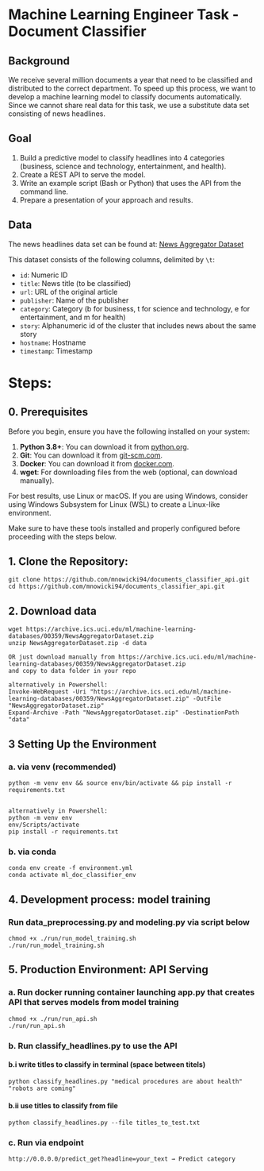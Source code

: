 # Machine Learning Engineer Task - Document Classifier 

## Background
We receive several million documents a year that need to be classified and distributed to the correct department. To speed up this process, we want to develop a machine learning model to classify documents automatically. Since we cannot share real data for this task, we use a substitute data set consisting of news headlines.

## Goal
1. Build a predictive model to classify headlines into 4 categories (business, science and technology, entertainment, and health).
2. Create a REST API to serve the model.
3. Write an example script (Bash or Python) that uses the API from the command line.
4. Prepare a presentation of your approach and results.

## Data
The news headlines data set can be found at: [News Aggregator Dataset](https://archive.ics.uci.edu/ml/machine-learning-databases/00359/NewsAggregatorDataset.zip)

This dataset consists of the following columns, delimited by `\t`:
- `id`: Numeric ID
- `title`: News title (to be classified)
- `url`: URL of the original article
- `publisher`: Name of the publisher
- `category`: Category (b for business, t for science and technology, e for entertainment, and m for health)
- `story`: Alphanumeric id of the cluster that includes news about the same story
- `hostname`: Hostname
- `timestamp`: Timestamp


# Steps:

## 0. Prerequisites

Before you begin, ensure you have the following installed on your system:

1. **Python 3.8+**: You can download it from [python.org](https://www.python.org/downloads/).
2. **Git**: You can download it from [git-scm.com](https://git-scm.com/downloads).
3. **Docker**: You can download it from [docker.com](https://www.docker.com/get-started).
4. **wget**: For downloading files from the web (optional, can download manually).

For best results, use Linux or macOS. If you are using Windows, consider using Windows Subsystem for Linux (WSL) to create a Linux-like environment.

Make sure to have these tools installed and properly configured before proceeding with the steps below.
## 1. Clone the Repository:

    git clone https://github.com/mnowicki94/documents_classifier_api.git
    cd https://github.com/mnowicki94/documents_classifier_api.git

## 2. Download data

    wget https://archive.ics.uci.edu/ml/machine-learning-databases/00359/NewsAggregatorDataset.zip
    unzip NewsAggregatorDataset.zip -d data

    OR just download manually from https://archive.ics.uci.edu/ml/machine-learning-databases/00359/NewsAggregatorDataset.zip
    and copy to data folder in your repo

    alternatively in Powershell:
    Invoke-WebRequest -Uri "https://archive.ics.uci.edu/ml/machine-learning-databases/00359/NewsAggregatorDataset.zip" -OutFile "NewsAggregatorDataset.zip"
    Expand-Archive -Path "NewsAggregatorDataset.zip" -DestinationPath "data"



## 3 Setting Up the Environment
### a. via venv (recommended)

    python -m venv env && source env/bin/activate && pip install -r requirements.txt


    alternatively in Powershell:
    python -m venv env
    env/Scripts/activate
    pip install -r requirements.txt


### b. via conda

    conda env create -f environment.yml
    conda activate ml_doc_classifier_env


## 4. Development process: model training
### Run data_preprocessing.py and modeling.py via script below

    chmod +x ./run/run_model_training.sh
    ./run/run_model_training.sh


## 5. Production Environment: API Serving
### a. Run docker running container launching app.py that creates API that serves models from model training

    chmod +x ./run/run_api.sh
    ./run/run_api.sh

### b. Run classify_headlines.py to use the API

#### b.i write titles to classify in terminal (space between titels)
    
    python classify_headlines.py "medical procedures are about health" "robots are coming"

#### b.ii use titles to classify from file
    
    python classify_headlines.py --file titles_to_test.txt

### c. Run via endpoint

    http://0.0.0.0/predict_get?headline=your_text → Predict category

